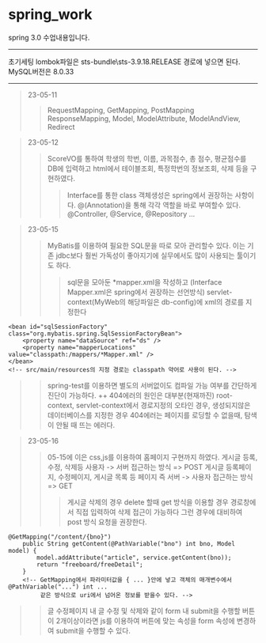 # spring_work
spring 3.0 수업내용입니다.

<hr>
초기세팅 lombok파일은 sts-bundle\sts-3.9.18.RELEASE 경로에 넣으면 된다.
MySQL버전은 8.0.33
<hr>

>23-05-11
>>RequestMapping, GetMapping, PostMapping
>>ResponseMapping, Model, ModelAttribute, ModelAndView, Redirect

>23-05-12
>>ScoreVO를 통하여 학생의 학번, 이름, 과목점수, 총 점수, 평균점수를 DB에 입력하고
>>html에서 테이블조회, 특정학번의 정보조회, 삭제 등을 구현하였다.
>>>
>>>Interface를 통한 class 객체생성은 spring에서 권장하는 사항이다.
>>>@(Annotation)을 통해 각각 역할을 바로 부여할수 있다.
>>>@Controller, @Service, @Repository ...

>23-05-15
>>MyBatis를 이용하여 필요한 SQL문을 따로 모아 관리할수 있다.
>>이는 기존 jdbc보다 훨씬 가독성이 좋아지기에 실무에서도 많이 사용되는 툴이기도 하다.
>>>sql문을 모아둔 *mapper.xml을 작성하고 (Interface Mapper.xml은 spring에서 권장하는 선언방식)
>>>servlet-context(MyWeb의 해당파일은 db-config)에 xml의 경로를 지정한다
```
<bean id="sqlSessionFactory" class="org.mybatis.spring.SqlSessionFactoryBean">
	<property name="dataSource" ref="ds" />
	<property name="mapperLocations" value="classpath:/mappers/*Mapper.xml" />			
</bean>
<!-- src/main/resources의 지정 경로는 classpath 약어로 사용이 된다. -->
```

>>spring-test를 이용하면 별도의 서버없이도 컴파일 가능 여부를 간단하게 진단이 가능하다.
++	404에러의 원인은 대부분(현재까진) 
	root-context, servlet-context에서 경로지정의 오타인 경우, 생성되지않은 데이터베이스를 지정한 경우
	404에러는 페이지를 로딩할 수 없을때, 탐색이 안될 때 뜨는 에러다.

>23-05-16
>>05-15에 이은 css,js를 이용하여 홈페이지 구현까지 하였다.
>>게시글 등록, 수정, 삭제등 사용자 -> 서버 접근하는 방식 => POST
>>게시글 등록페이지, 수정페이지, 게시글 목록 등 페이지 즉 서버 -> 사용자 접근하는 방식 => GET
>>>게시글 삭제의 경우 delete 할때 get 방식을 이용할 경우 경로창에서 직접 입력하여 삭제 접근이 가능하다
>>>그런 경우에 대비하여 post 방식 요청을 권장한다.
```
@GetMapping("/content/{bno}")
	public String getContent(@PathVariable("bno") int bno, Model model) {
		model.addAttribute("article", service.getContent(bno));
		return "freeboard/freeDetail";
	}
	<!-- GetMapping에서 파라미터값을 { ... }안에 넣고 객체의 매개변수에서 @PathVariable("...") int ... 
		 같은 방식으로 uri에서 넘어온 정보를 받을수 있다. -->
```
>>글 수정페이지 내 글 수정 및 삭제와 같이 form 내 submit을 수행할 버튼이 2개이상이라면
>>js를 이용하여 버튼에 맞는 속성을 form 속성에 변경하여 submit을 수행할 수 있다.